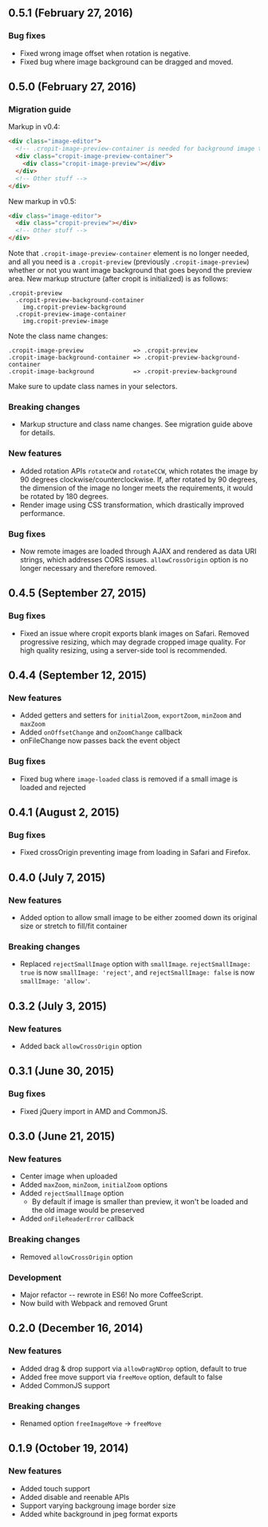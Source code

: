 ## 0.5.1 (February 27, 2016)

### Bug fixes

* Fixed wrong image offset when rotation is negative.
* Fixed bug where image background can be dragged and moved.


## 0.5.0 (February 27, 2016)

### Migration guide

Markup in v0.4:

```html
<div class="image-editor">
  <!-- .cropit-image-preview-container is needed for background image to work -->
  <div class="cropit-image-preview-container">
    <div class="cropit-image-preview"></div>
  </div>
  <!-- Other stuff -->
</div>
```

New markup in v0.5:

```html
<div class="image-editor">
  <div class="cropit-preview"></div>
  <!-- Other stuff -->
</div>
```

Note that `.cropit-image-preview-container` element is no longer needed, and all you need is a `.cropit-preview` (previously `.cropit-image-preview`) whether or not you want image background that goes beyond the preview area. New markup structure (after cropit is initialized) is as follows:

```jade
.cropit-preview
  .cropit-preview-background-container
    img.cropit-preview-background
  .cropit-preview-image-container
    img.cropit-preview-image
```

Note the class name changes:

```
.cropit-image-preview              => .cropit-preview
.cropit-image-background-container => .cropit-preview-background-container
.cropit-image-background           => .cropit-preview-background
```

Make sure to update class names in your selectors.

### Breaking changes

* Markup structure and class name changes. See migration guide above for details.

### New features

* Added rotation APIs `rotateCW` and `rotateCCW`, which rotates the image by 90 degrees clockwise/counterclockwise. If, after rotated by 90 degrees, the dimension of the image no longer meets the requirements, it would be rotated by 180 degrees.
* Render image using CSS transformation, which drastically improved performance.

### Bug fixes

* Now remote images are loaded through AJAX and rendered as data URI strings, which addresses CORS issues. `allowCrossOrigin` option is no longer necessary and therefore removed.


## 0.4.5 (September 27, 2015)

### Bug fixes

* Fixed an issue where cropit exports blank images on Safari. Removed progressive resizing, which may degrade cropped image quality. For high quality resizing, using a server-side tool is recommended.


## 0.4.4 (September 12, 2015)

### New features

* Added getters and setters for `initialZoom`, `exportZoom`, `minZoom` and `maxZoom`
* Added `onOffsetChange` and `onZoomChange` callback
* onFileChange now passes back the event object

### Bug fixes

* Fixed bug where `image-loaded` class is removed if a small image is loaded and rejected


## 0.4.1 (August 2, 2015)

### Bug fixes

* Fixed crossOrigin preventing image from loading in Safari and Firefox.


## 0.4.0 (July 7, 2015)

### New features

* Added option to allow small image to be either zoomed down its original size or stretch to fill/fit container

### Breaking changes

* Replaced `rejectSmallImage` option with `smallImage`. `rejectSmallImage: true` is now `smallImage: 'reject'`, and `rejectSmallImage: false` is now `smallImage: 'allow'`.


## 0.3.2 (July 3, 2015)

### New features

* Added back `allowCrossOrigin` option


## 0.3.1 (June 30, 2015)

### Bug fixes

* Fixed jQuery import in AMD and CommonJS.


## 0.3.0 (June 21, 2015)

### New features

* Center image when uploaded
* Added `maxZoom`, `minZoom`, `initialZoom` options
* Added `rejectSmallImage` option
  * By default if image is smaller than preview, it won't be loaded and the old image would be preserved
* Added `onFileReaderError` callback

### Breaking changes

* Removed `allowCrossOrigin` option

### Development

* Major refactor -- rewrote in ES6! No more CoffeeScript.
* Now build with Webpack and removed Grunt


## 0.2.0 (December 16, 2014)

### New features

* Added drag & drop support via `allowDragNDrop` option, default to true
* Added free move support via `freeMove` option, default to false
* Added CommonJS support

### Breaking changes

* Renamed option `freeImageMove` -> `freeMove`


## 0.1.9 (October 19, 2014)

### New features

* Added touch support
* Added disable and reenable APIs
* Support varying backgroung image border size
* Added white background in jpeg format exports

